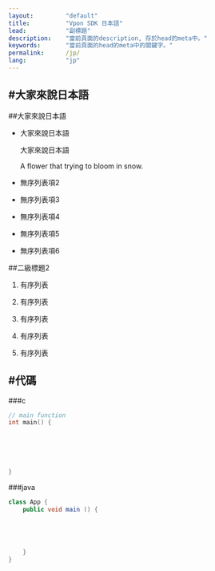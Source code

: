 ```yaml
---
layout:         "default"
title:          "Vpon SDK 日本語"
lead:           "副標題"
description:    "當前頁面的description, 存於head的meta中。"
keywords:       "當前頁面的head的meta中的關鍵字。"
permalink:      /jp/
lang:           "jp"
---
```


#大家來說日本語
---

##大家來說日本語

* 大家來說日本語

    大家來說日本語

    A flower that trying to bloom in snow.

* 無序列表項2

* 無序列表項3

* 無序列表項4

* 無序列表項5

* 無序列表項6

##二級標題2

1.  有序列表

2.  有序列表

3.  有序列表

4.  有序列表

5.  有序列表

#代碼
---

###c

```c
// main function
int main() {






}
```

###java

```java
class App {
    public void main () {





    }
}
```
